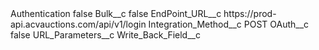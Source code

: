 <?xml version="1.0" encoding="UTF-8"?>
<CustomMetadata xmlns="http://soap.sforce.com/2006/04/metadata" xmlns:xsi="http://www.w3.org/2001/XMLSchema-instance" xmlns:xsd="http://www.w3.org/2001/XMLSchema">
    <label>Authentication</label>
    <protected>false</protected>
    <values>
        <field>Bulk__c</field>
        <value xsi:type="xsd:boolean">false</value>
    </values>
    <values>
        <field>EndPoint_URL__c</field>
        <value xsi:type="xsd:string">https://prod-api.acvauctions.com/api/v1/login</value>
    </values>
    <values>
        <field>Integration_Method__c</field>
        <value xsi:type="xsd:string">POST</value>
    </values>
    <values>
        <field>OAuth__c</field>
        <value xsi:type="xsd:boolean">false</value>
    </values>
    <values>
        <field>URL_Parameters__c</field>
        <value xsi:nil="true"/>
    </values>
    <values>
        <field>Write_Back_Field__c</field>
        <value xsi:nil="true"/>
    </values>
</CustomMetadata>
